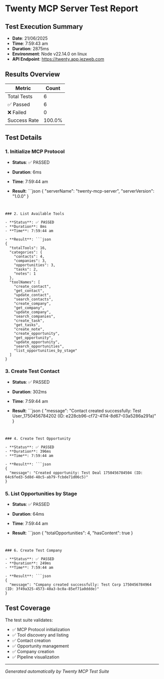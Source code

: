 # Twenty MCP Server Test Report

## Test Execution Summary

- **Date**: 21/06/2025
- **Time**: 7:59:43 am
- **Duration**: 2875ms
- **Environment**: Node v22.14.0 on linux
- **API Endpoint**: https://twenty.app.jezweb.com

## Results Overview

| Metric | Count |
|--------|-------|
| Total Tests | 6 |
| ✅ Passed | 6 |
| ❌ Failed | 0 |
| Success Rate | 100.0% |

## Test Details


### 1. Initialize MCP Protocol

- **Status**: ✅ PASSED
- **Duration**: 6ms
- **Time**: 7:59:44 am

- **Result**: ```json
{
  "serverName": "twenty-mcp-server",
  "serverVersion": "1.0.0"
}
```


### 2. List Available Tools

- **Status**: ✅ PASSED
- **Duration**: 8ms
- **Time**: 7:59:44 am

- **Result**: ```json
{
  "totalTools": 16,
  "categories": {
    "contacts": 4,
    "companies": 3,
    "opportunities": 3,
    "tasks": 2,
    "notes": 1
  },
  "toolNames": [
    "create_contact",
    "get_contact",
    "update_contact",
    "search_contacts",
    "create_company",
    "get_company",
    "update_company",
    "search_companies",
    "create_task",
    "get_tasks",
    "create_note",
    "create_opportunity",
    "get_opportunity",
    "update_opportunity",
    "search_opportunities",
    "list_opportunities_by_stage"
  ]
}
```


### 3. Create Test Contact

- **Status**: ✅ PASSED
- **Duration**: 302ms
- **Time**: 7:59:44 am

- **Result**: ```json
{
  "message": "Contact created successfully: Test User_1750456784202 (ID: e228cb96-cf72-4114-8d67-03a5286a291a)"
}
```


### 4. Create Test Opportunity

- **Status**: ✅ PASSED
- **Duration**: 396ms
- **Time**: 7:59:44 am

- **Result**: ```json
{
  "message": "Created opportunity: Test Deal 1750456784504 (ID: 64c6fed3-5d8d-48c5-ab79-fcbde71d06c5)"
}
```


### 5. List Opportunities by Stage

- **Status**: ✅ PASSED
- **Duration**: 64ms
- **Time**: 7:59:44 am

- **Result**: ```json
{
  "totalOpportunities": 4,
  "hasContent": true
}
```


### 6. Create Test Company

- **Status**: ✅ PASSED
- **Duration**: 249ms
- **Time**: 7:59:44 am

- **Result**: ```json
{
  "message": "Company created successfully: Test Corp 1750456784964 (ID: 3f49a325-4573-40a3-bc0a-85ef71a0ddde)"
}
```


## Test Coverage

The test suite validates:
- ✅ MCP Protocol initialization
- ✅ Tool discovery and listing
- ✅ Contact creation
- ✅ Opportunity management
- ✅ Company creation
- ✅ Pipeline visualization

---
*Generated automatically by Twenty MCP Test Suite*
